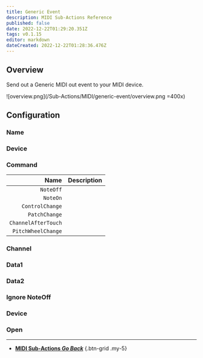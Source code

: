 ```yaml
---
title: Generic Event
description: MIDI Sub-Actions Reference
published: false
date: 2022-12-22T01:29:20.351Z
tags: v0.1.15
editor: markdown
dateCreated: 2022-12-22T01:28:36.476Z
---
```


## Overview
Send out a Generic MIDI out event to your MIDI device.

![overview.png](/Sub-Actions/MIDI/generic-event/overview.png =400x)

## Configuration
### Name
### Device
### Command
Name | Description
----:|:------------
`NoteOff` | 
`NoteOn` | 
`ControlChange` | 
`PatchChange` | 
`ChannelAfterTouch` | 
`PitchWheelChange` | 

### Channel
### Data1
### Data2
### Ignore NoteOff
### Device
### Open

---

- [<i class="mdi mdi-chevron-left"></i> **MIDI Sub-Actions *Go Back***](/en/Sub-Actions/MIDI)
{.btn-grid .my-5}
